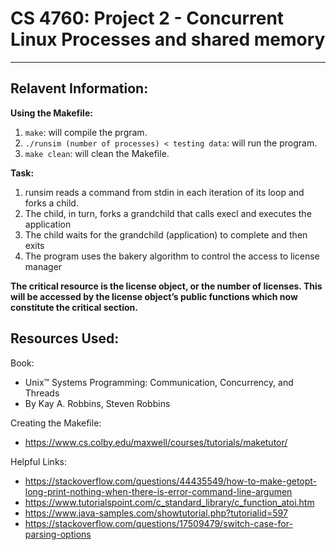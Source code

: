 #  CS 4760: Project 2 - Concurrent Linux Processes and shared memory
---
## Relavent Information:
**Using the Makefile:**
1. `make`: will compile the prgram. 
2. `./runsim (number of processes) < testing data`: will run the program. 
3. `make clean`: will clean the Makefile. 

**Task:**
1. runsim reads a command from stdin in each iteration of its loop and forks a child.
2. The child, in turn, forks a grandchild that calls execl and executes the application
3. The child waits for the grandchild (application) to complete and then exits
4. The program uses the bakery algorithm to control the access to license manager

**The critical resource is the license object, or the number of licenses. This will be accessed by the license object’s
public functions which now constitute the critical section.**

## Resources Used: 
Book: 
* Unix™ Systems Programming: Communication, Concurrency, and Threads
* By Kay A. Robbins, Steven Robbins


Creating the Makefile:
* https://www.cs.colby.edu/maxwell/courses/tutorials/maketutor/

Helpful Links:
* https://stackoverflow.com/questions/44435549/how-to-make-getopt-long-print-nothing-when-there-is-error-command-line-argumen
* https://www.tutorialspoint.com/c_standard_library/c_function_atoi.htm
* https://www.java-samples.com/showtutorial.php?tutorialid=597
* https://stackoverflow.com/questions/17509479/switch-case-for-parsing-options
